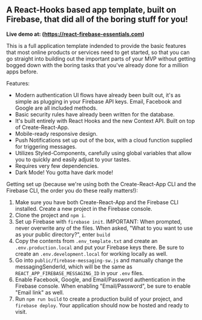 ## A React-Hooks based app template, built on Firebase, that did all of the boring stuff for you!

**Live demo at: (https://react-firebase-essentials.com)**

This is a full application template indended to provide the basic features that most online products or services need to get started, so that you can go straight into building out the important parts of your MVP without getting bogged down with the boring tasks that you've already done for a million apps before.

Features:

- Modern authentication UI flows have already been built out, it's as simple as plugging in your Firebase API keys. Email, Facebook and Google are all included methods.
- Basic security rules have already been written for the database.
- It's built entirely with React Hooks and the new Context API. Built on top of Create-React-App.
- Mobile-ready responsive design.
- Push Notifications set up out of the box, with a cloud function supplied for triggering messages.
- Utilizes Styled-Components, carefully using global variables that allow you to quickly and easily adjust to your tastes.
- Requires very few dependencies.
- Dark Mode! You gotta have dark mode!

Getting set up (because we're using both the Create-React-App CLI and the Firebase CLI, the order you do these really matters!):

1. Make sure you have both Create-React-App and the Firebase CLI installed. Create a new project in the Firebase console.
2. Clone the project and `npm i`.
3. Set up Firebase with `firebase init`. IMPORTANT: When prompted, never overwrite any of the files. When asked, "What to you want to use as your public directory?", enter `build`
4. Copy the contents from `.env_template.txt` and create an `.env.production.local` and put your Firebase keys there. Be sure to create an `.env.development.local` for working locally as well.
5. Go into `public/firebase-messaging-sw.js` and manually change the messagingSenderId, which will be the same as `REACT_APP_FIREBASE_MESSAGING_ID` in your `.env` files.
6. Enable Facebook, Google, and Email/Password authentication in the Firebase console. When enabling "Email/Password", be sure to enable "Email link" as well.
7. Run `npm run build` to create a production build of your project, and `firebase deploy`. Your application should now be hosted and ready to visit.
